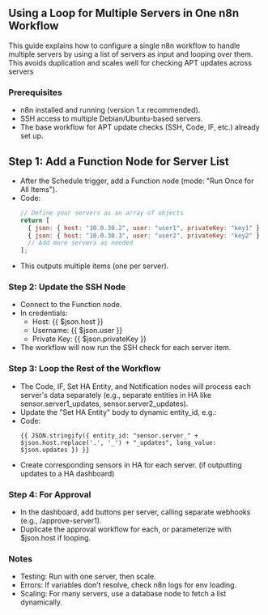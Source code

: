## Using a Loop for Multiple Servers in One n8n Workflow
This guide explains how to configure a single n8n workflow to handle multiple servers by using a list of servers as input and looping over them. This avoids duplication and scales well for checking APT updates across servers

### Prerequisites
- n8n installed and running (version 1.x recommended).
- SSH access to multiple Debian/Ubuntu-based servers.
- The base workflow for APT update checks (SSH, Code, IF, etc.) already set up.

## Step 1: Add a Function Node for Server List
- After the Schedule trigger, add a Function node (mode: "Run Once for All Items").
- Code:
  ```javascript
  // Define your servers as an array of objects
  return [
    { json: { host: "10.0.30.2", user: "user1", privateKey: "key1" } },
    { json: { host: "10.0.30.3", user: "user2", privateKey: "key2" } }
    // Add more servers as needed
  ];
- This outputs multiple items (one per server).

### Step 2: Update the SSH Node
- Connect to the Function node.
- In credentials:
  - Host: {{ $json.host }}
  - Username: {{ $json.user }}
  - Private Key: {{ $json.privateKey }}
- The workflow will now run the SSH check for each server item.

### Step 3: Loop the Rest of the Workflow
- The Code, IF, Set HA Entity, and Notification nodes will process each server's data separately (e.g., separate entities in HA like sensor.server1_updates, sensor.server2_updates).
- Update the "Set HA Entity" body to dynamic entity_id, e.g.:
- Code:
  ```text
  {{ JSON.stringify({ entity_id: "sensor.server_" + $json.host.replace('.', '_') + "_updates", long_value: $json.updates }) }}
- Create corresponding sensors in HA for each server. (if outputting updates to a HA dashboard)

### Step 4: For Approval
- In the dashboard, add buttons per server, calling separate webhooks (e.g., /approve-server1).
- Duplicate the approval workflow for each, or parameterize with $json.host if looping.

### Notes
- Testing: Run with one server, then scale.
- Errors: If variables don't resolve, check n8n logs for env loading.
- Scaling: For many servers, use a database node to fetch a list dynamically.

